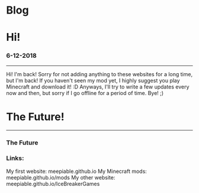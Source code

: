 # Blog
<html>
  <h1>Hi!</h1> <h3>6-12-2018</h3> <p></p>
  <hr/>
  <p>Hi! I'm back! Sorry for not adding anything to these websites for a long time, but I'm back! If you haven't seen my mod yet, I highly suggest you play Minecraft and download it! :D Anyways, I'll try to write a few updates every now and then, but sorry if I go offline for a period of time. Bye! ;)</p>
  <h1>The Future!</h1> <p></p>
  <hr/>
  <h3>The Future</h3> <p></p>

  <p></p>
  <p></p>
  <p></p>
  <p></p>
  <h3>Links:</h3>
</html>

  My first website: meepiable.github.io
  My Minecraft mods: meepiable.github.io/mods
  My other website: meepiable.github.io/IceBreakerGames
